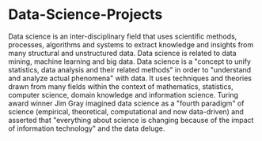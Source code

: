 # Data-Science-Projects
Data science is an inter-disciplinary field that uses scientific methods, processes, algorithms and systems to extract knowledge and insights from many structural and unstructured data. Data science is related to data mining, machine learning and big data.  Data science is a "concept to unify statistics, data analysis and their related methods" in order to "understand and analyze actual phenomena" with data. It uses techniques and theories drawn from many fields within the context of mathematics, statistics, computer science, domain knowledge and information science. Turing award winner Jim Gray imagined data science as a "fourth paradigm" of science (empirical, theoretical, computational and now data-driven) and asserted that "everything about science is changing because of the impact of information technology" and the data deluge.
